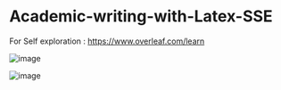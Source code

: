 # Academic-writing-with-Latex-SSE

For Self exploration : https://www.overleaf.com/learn


![image](https://github.com/user-attachments/assets/a7061ade-7f5a-4ff8-ac82-327d302ef168)


![image](https://github.com/user-attachments/assets/b5f3facd-7aca-48e6-b9e9-3aee2389c6a7)




